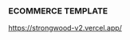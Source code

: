### ECOMMERCE TEMPLATE

https://strongwood-v2.vercel.app/

<!-- 
const server = await new Promise((resolve, reject) => {
        transporter.verify(function (error: any, success: any) {
            if (success) {
                resolve(success)
            }
            reject(error)
        })
    })
    if (!server) {
        return NextResponse.json({ message: "ERROR SERVER" }, { status: 500 })
    }

    const success = await new Promise((resolve, reject) => {
        transporter.sendMail(mailOptions).then((info: any, err: any) => {
            if (info.response.includes('250')) {
                resolve(true)
            }
            reject(err)
        })
    })
    if (!success) {
        return NextResponse.json({ message: "ERROR SUCCESS" }, { status: 500 })
    }
    return NextResponse.json({ message: "OKEY" }, { status: 200 })
}
 -->